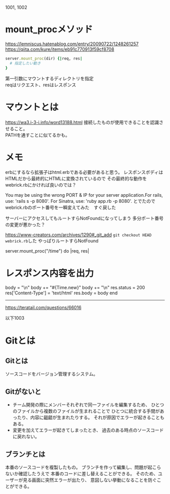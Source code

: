 1001, 1002

# mount_procメソッド  
https://lemniscus.hatenablog.com/entry/20090722/1248261257
https://qiita.com/kure/items/eb91c770913f59cf8708

```webrick.rb
server.mount_proc(dir) {|req, res|
  # 指定したい動き
}
```  
第一引数にマウントするディレクトリを指定  
reqはリクエスト、resはレスポンス  

# マウントとは  
https://wa3.i-3-i.info/word13188.html
接続したものが使用できることを認識させること。  
PATHを通すことに似てるかも。  

# メモ  
erbにするなら拡張子はhtml.erbである必要があると思う。
レスポンスボディはHTMLだから最終的にHTMLに変換されているので
その最終的な動作をwebrick.rbにかければ良いのでは？


You may be using the wrong PORT & IP for your server application.For rails, use: 'rails s -p 8080'. For Sinatra, use: 'ruby app.rb -p 8080'.
とでたのでwebrick.rbのポート番号を一瞬変えてみた　すぐ戻した

サーバーにアクセスしてもルートすらNotFoundになってしまう
多分ポート番号の変更が悪かった？

https://www-creators.com/archives/1290#_git_add
`git checkout HEAD webrick.rb`した
やっぱりルートすらNotFound


server.mount_proc("/time") do |req, res|
  # レスポンス内容を出力
  body = "<html><body>\n"
  body += "#{Time.new}"
  body += "</body></html>\n"
  res.status = 200
  res['Content-Type'] = 'text/html'
  res.body = body
end

---  

https://teratail.com/questions/66016


以下1003

# Gitとは  
## Gitとは  
ソースコードをバージョン管理するシステム。
## Gitがないと  
* チーム開発の際にメンバーそれぞれで同一ファイルを編集するため、
ひとつのファイルから複数のファイルが生まれることで
ひとつに統合する手間があったり、内容に齟齬が生まれたりする。
それが原因でエラーが起きることもある。  
* 変更を加えてエラーが起きてしまったとき、
過去のある時点のソースコードに戻れない。  
## ブランチとは  
本番のソースコードを複製したもの。
ブランチを作って編集し、問題が起こらないか確認したうえで
本番のコードに差し替えることができる。
そのため、ユーザーが見る画面に突然エラーが出たり、
意図しない挙動になることを防ぐことができる。  

